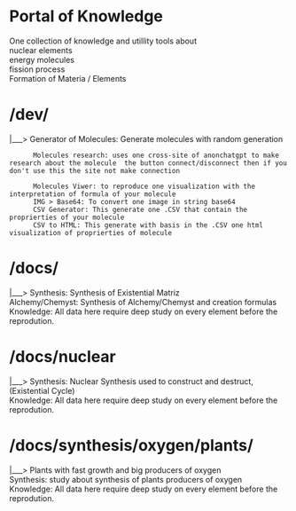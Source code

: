 # Portal of Knowledge  
One collection of knowledge and utillity tools about  
                  nuclear elements  
                  energy molecules  
                  fission process  
                  Formation of Materia / Elements  
                  
   
# /dev/
   |___>  Generator of Molecules: Generate molecules with random generation
  
          Molecules research: uses one cross-site of anonchatgpt to make research about the molecule  the button connect/disconnect then if you don't use this the site not make connection
  
          Molecules Viwer: to reproduce one visualization with the interpretation of formula of your molecule
          IMG > Base64: To convert one image in string base64
          CSV Generator: This generate one .CSV that contain the proprierties of your molecule
          CSV to HTML: This generate with basis in the .CSV one html visualization of proprierties of molecule
          
# /docs/
  |___>  Synthesis: Synthesis of Existential Matriz  
         Alchemy/Chemyst: Synthesis of Alchemy/Chemyst and creation formulas    
         Knowledge: All data here require deep study on every element before the reprodution.  
  
# /docs/nuclear  
  |___>  Synthesis: Nuclear Synthesis used to construct and destruct, (Existential Cycle)  
         Knowledge: All data here require deep study on every element before the reprodution.  
  
# /docs/synthesis/oxygen/plants/  
  |___>  Plants with fast growth and big producers of oxygen  
         Synthesis: study about synthesis of plants producers of oxygen  
         Knowledge: All data here require deep study on every element before the reprodution.  
